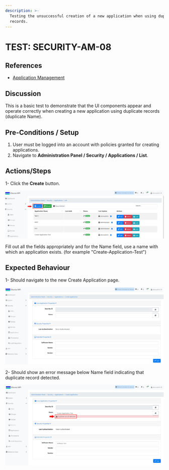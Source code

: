 ```yaml
---
description: >-
  Testing the unsuccessful creation of a new application when using duplicate
  records.
---
```


# TEST: SECURITY-AM-08

## References

* [Application Management](broken-reference)

## Discussion

This is a basic test to demonstrate that the UI components appear and operate correctly when creating a new application using duplicate records (duplicate Name).



## **Pre-Conditions / Setup**

1. User must be logged into an account with policies granted for creating applications.
2. Navigate to **Administration Panel / Security / Applications / List**.

## Actions/Steps

1- Click the **Create** button.

![](<../../../../../../.gitbook/assets/1 (14).jpg>)

&#x20;Fill out all the fields appropriately and for the Name field, use a name with which an application exists. (for example "Create-Application-Test")

## Expected Behaviour

1- Should navigate to the new Create Application page.

![](<../../../../../../.gitbook/assets/2 (7).jpg>)

2- Should show an error message below Name field indicating that duplicate record detected.

![](<../../../../../../.gitbook/assets/4 (7).jpg>)
